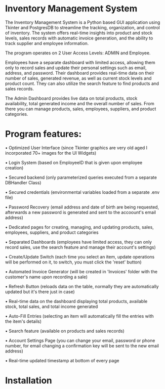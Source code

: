 # Inventory Management System

The Inventory Management System is a Python based GUI application using Tkinter and PostgresDB to streamline the tracking, organization, and control of inventory.
The system offers real-time insights into product and stock levels, sales records with automatic invoice generation, and the ability to track supplier and employee information.


The program operates on 2 User Access Levels: ADMIN and Employee. 


Employees have a separate dashboard with limited access, allowing them only to record sales and update their personal settings such as email, address, and password.
Their dashboard provides real-time data on their number of sales, generated revenue, as well as current stock levels and product count. They can also utilize the search feature to find products and sales records.


The Admin Dashboard provides live data on total products, stock availability, total generated income and the overall number of sales. From there you can manage products, sales, employees, suppliers, and product categories.


# Program features:


• Optimized User Interface (since Tkinter graphics are very old aged I incorporated 70+ images for the UI Widgets)

• Login System  (based on EmployeeID that is given upon employee creation)

• Secured backend  (only parameterized queries executed from a separate DBHandler Class)

• Secured credentials  (environmental variables loaded from a separate .env file)

• Password Recovery  (email address and date of birth are being requested, afterwards a new password is generated and sent to the accoount's email address)

• Dedicated pages for creating, managing, and updating products, sales, employees, suppliers, and product categories

• Separated Dashboards  (employees have limited access, they can only record sales, use the search feature and manage their account's settings)

• Create/Update Switch  (each time you select an item, update operations will be performed on it, to switch, you must click the 'reset' button)

• Automated Invoice Generator  (will be created in 'Invoices' folder with the customer's name upon recording a sale)

• Refresh Button  (reloads data on the table, normally they are automatically updated but it's there just in case)

• Real-time data on the dashboard displaying total products, available stock, total sales, and total income generated

• Auto-Fill Entries  (selecting an item will automatically fill the entries with the item's details)

• Search feature  (available on products and sales records)

• Account Settings Page  (you can change your email, password or phone number, for email changing a confirmation key will be sent to the new email address)

• Real-time updated timestamp at bottom of every page


# Installation
 
